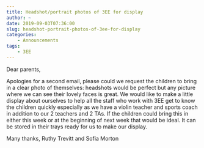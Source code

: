 ```yaml
---
title: Headshot/portrait photos of 3EE for display
author: ~
date: 2019-09-03T07:36:00
slug: headshot-portrait-photos-of-3ee-for-display
categories:
    - Announcements
tags:
    - 3EE
---
```


Dear parents,

Apologies for a second email, please could we request the children to bring in a clear photo of themselves: headshots would be perfect but any picture where we can see their lovely faces is great. We would like to make a little display about ourselves to help all the staff who work with 3EE get to know the children quickly especially as we have a violin teacher and sports coach in addition to our 2 teachers and 2 TAs. If the children could bring this in either this week or at the beginning of next week that would be ideal. It can be stored in their trays ready for us to make our display.

Many thanks,
Ruthy Trevitt and Sofia Morton
